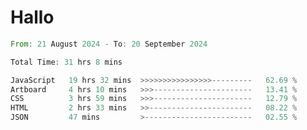 # Hallo
<!--START_SECTION:waka-->

```rust
From: 21 August 2024 - To: 20 September 2024

Total Time: 31 hrs 8 mins

JavaScript   19 hrs 32 mins  >>>>>>>>>>>>>>>>---------   62.69 %
Artboard     4 hrs 10 mins   >>>----------------------   13.41 %
CSS          3 hrs 59 mins   >>>----------------------   12.79 %
HTML         2 hrs 33 mins   >>-----------------------   08.22 %
JSON         47 mins         >------------------------   02.55 %
```

<!--END_SECTION:waka-->
